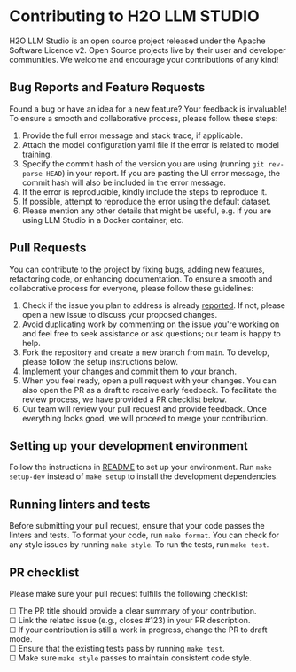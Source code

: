 # Contributing to H2O LLM STUDIO

H2O LLM Studio is an open source project released under the Apache Software Licence v2. Open Source projects live by
their user and developer communities. We welcome and encourage your contributions of any kind!

## Bug Reports and Feature Requests

Found a bug or have an idea for a new feature? Your feedback is invaluable! To ensure a smooth and collaborative
process, please follow these steps:

1. Provide the full error message and stack trace, if applicable.
2. Attach the model configuration yaml file if the error is related to model training.
3. Specify the commit hash of the version you are using (running `git rev-parse HEAD`) in your report. If you are
   pasting the UI error message, the commit hash will also be included in the error message.
4. If the error is reproducible, kindly include the steps to reproduce it.
5. If possible, attempt to reproduce the error using the default dataset.
6. Please mention any other details that might be useful, e.g. if you are using LLM Studio in a Docker container, etc.

## Pull Requests

You can contribute to the project by fixing bugs, adding new features, refactoring code, or enhancing documentation.
To ensure a smooth and collaborative process for everyone, please follow these guidelines:

1. Check if the issue you plan to address is already [reported](https://github.com/h2oai/h2o-llmstudio/issues). If not,
   please open a new issue
   to discuss your proposed changes.
2. Avoid duplicating work by commenting on the issue you're working on and feel free to seek assistance or ask
   questions; our team is happy to help.
3. Fork the repository and create a new branch from `main`. To develop, please follow the setup instructions below.
4. Implement your changes and commit them to your branch.
5. When you feel ready, open a pull request with your changes. You can also open the PR as a draft to receive early
   feedback. To facilitate the review process, we have provided a PR checklist below.
6. Our team will review your pull request and provide feedback. Once everything looks good, we will proceed to merge
   your contribution.

## Setting up your development environment

Follow the instructions in [README](https://github.com/h2oai/h2o-llmstudio/blob/main/README.md) to set up your
environment. Run `make setup-dev` instead of `make setup` to install the development dependencies.

## Running linters and tests

Before submitting your pull request, ensure that your code passes the linters and tests.
To format your code, run `make format`. You can check for any style issues by running `make style`. To run the tests,
run `make test`.

## PR checklist

Please make sure your pull request fulfills the following checklist:

☐ The PR title should provide a clear summary of your contribution.<br>
☐ Link the related issue (e.g., closes #123) in your PR description.<br>
☐ If your contribution is still a work in progress, change the PR to draft mode.<br>
☐ Ensure that the existing tests pass by running `make test`.<br>
☐ Make sure `make style` passes to maintain consistent code style.<br>
